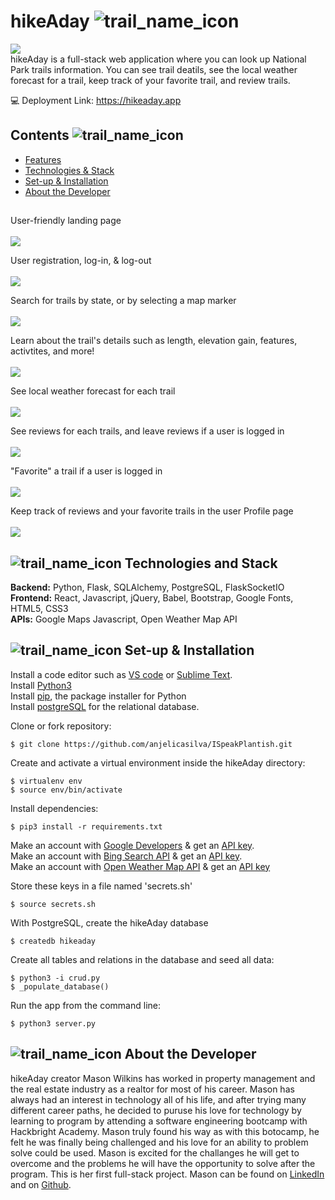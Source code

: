 # hikeAday ![trail_name_icon](https://user-images.githubusercontent.com/100727077/168654942-fe59c639-2c1a-49f0-abf7-aff1a9c268ce.png)
 
![](file:///Users/victorsi/Desktop/Screen%20Shot%202020-03-14%20at%2012.44.09%20AM.png)<br>
hikeAday is a full-stack web application where you can look up National Park trails information. You can see trail deatils, see the local weather forecast for a trail, keep track of your favorite trail, and review trails. <br>

💻 Deployment Link: https://hikeaday.app
<br>


## Contents ![trail_name_icon](https://user-images.githubusercontent.com/100727077/168654942-fe59c639-2c1a-49f0-abf7-aff1a9c268ce.png)
* [Features](#features)
* [Technologies & Stack](#techstack)
* [Set-up & Installation](#installation)
* [About the Developer](#aboutme)

## <a name="features"></a>

User-friendly landing page
<br>
<br>
![](static/gifs/landing-page.gif)
<br>

User registration, log-in, & log-out
<br>
<br>
![](static/gifs/signup.gif)
<br>

Search for trails by state, or by selecting a map marker
<br>
<br>
![](static/gifs/add-plant.gif)
<br/>

Learn about the trail's details such as length, elevation gain, features, activtites, and more!
<br>
<br>
![](static/gifs/entries.gif)
<br/>

See local weather forecast for each trail
<br>
<br>
![](static/gifs/twilio.gif)
<br>

See reviews for each trails, and leave reviews if a user is logged in
<br>
<br>
![](static/gifs/chat.gif)
<br>

"Favorite" a trail if a user is logged in
<br>
<br>
![](static/gifs/plant-of-the-moment.gif)
<br>

Keep track of reviews and your favorite trails in the user Profile page
<br>
<br>
![](static/gifs/plant-of-the-moment.gif)
<br>


## <a name="techstack"></a>![trail_name_icon](https://user-images.githubusercontent.com/100727077/168654942-fe59c639-2c1a-49f0-abf7-aff1a9c268ce.png) Technologies and Stack
**Backend:**
Python, Flask, SQLAlchemy, PostgreSQL, FlaskSocketIO <br>
**Frontend:**
React, Javascript, jQuery, Babel, Bootstrap, Google Fonts, HTML5, CSS3 <br>
**APIs:**
Google Maps Javascript, Open Weather Map API



## <a name="installation"></a>![trail_name_icon](https://user-images.githubusercontent.com/100727077/168654942-fe59c639-2c1a-49f0-abf7-aff1a9c268ce.png) Set-up & Installation
Install a code editor such as [VS code](https://code.visualstudio.com/download) or [Sublime Text](https://www.sublimetext.com/).<br>
Install [Python3](https://www.python.org/downloads/)<br>
Install [pip](https://pip.pypa.io/en/stable/installation/), the package installer for Python <br>
Install [postgreSQL](https://www.postgresql.org/) for the relational database.<br>


Clone or fork repository:
```
$ git clone https://github.com/anjelicasilva/ISpeakPlantish.git
```
Create and activate a virtual environment inside the hikeAday directory:
```
$ virtualenv env
$ source env/bin/activate
```
Install dependencies:
```
$ pip3 install -r requirements.txt
```
Make an account with [Google Developers](https://developers.google.com/maps/documentation) & get an [API key](https://console.cloud.google.com/google/maps-apis/start).<br>
Make an account with [Bing Search API](https://docs.microsoft.com/en-us/azure/cognitive-services/bing-web-search/) & get an [API key](https://aka.ms/bingapisignup).<br>
Make an account with [Open Weather Map API](https://openweathermap.org/api) & get an [API key](https://home.openweathermap.org/users/sign_up)

Store these keys in a file named 'secrets.sh' <br> 
```
$ source secrets.sh
```
With PostgreSQL, create the hikeAday database
```
$ createdb hikeaday
```
Create all tables and relations in the database and seed all data:
```
$ python3 -i crud.py
$ _populate_database()
```
Run the app from the command line:
```
$ python3 server.py
```


## <a name="aboutme"></a>![trail_name_icon](https://user-images.githubusercontent.com/100727077/168654942-fe59c639-2c1a-49f0-abf7-aff1a9c268ce.png) About the Developer

hikeAday creator Mason Wilkins has worked in property management and the real estate industry as a realtor for most of his career. Mason has always had an interest in technology all of his life, and after trying many different career paths, he decided to puruse his love for technology by learning to program by attending a software engineering bootcamp with Hackbright Academy. Mason truly found his way as with this botocamp, he felt he was finally being challenged and his love for an ability to problem solve could be used. Mason is excited for the challanges he will get to overcome and the problems he will have the opportunity to solve after the program. This is her first full-stack project. Mason can be found on [LinkedIn](https://www.linkedin.com/in/mwilkins17/) and on [Github](https://github.com/mwilkins17).
